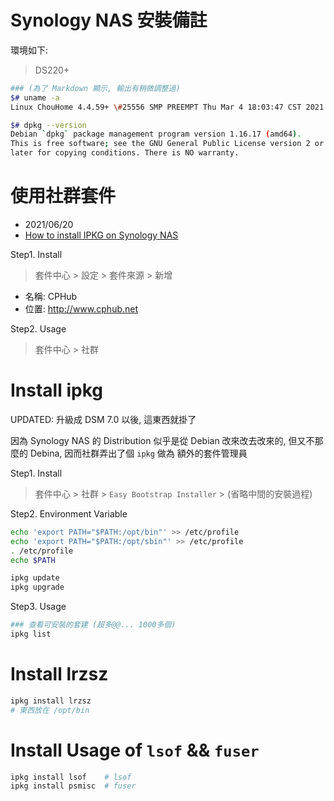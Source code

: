 
# Synology NAS 安裝備註

環境如下:

> DS220+

```bash
### (為了 Markdown 顯示, 輸出有稍微調整過)
$# uname -a
Linux ChouHome 4.4.59+ \#25556 SMP PREEMPT Thu Mar 4 18:03:47 CST 2021 x86_64 GNU/Linux synology_geminilake_220+

$# dpkg --version
Debian `dpkg` package management program version 1.16.17 (amd64).
This is free software; see the GNU General Public License version 2 or
later for copying conditions. There is NO warranty.
```


# 使用社群套件

- 2021/06/20
- [How to install IPKG on Synology NAS](https://community.synology.com/enu/forum/1/post/127148)

Step1. Install

> 套件中心 > 設定 > 套件來源 > 新增

- 名稱: CPHub
- 位置: http://www.cphub.net

Step2. Usage

> 套件中心 > 社群


# Install ipkg

UPDATED: 升級成 DSM 7.0 以後, 這東西就掛了

因為 Synology NAS 的 Distribution 似乎是從 Debian 改來改去改來的, 但又不那麼的 Debina, 因而社群弄出了個 `ipkg` 做為 額外的套件管理員

Step1. Install

> 套件中心 > 社群 > `Easy Bootstrap Installer` > (省略中間的安裝過程)

Step2. Environment Variable

```bash
echo 'export PATH="$PATH:/opt/bin"' >> /etc/profile
echo 'export PATH="$PATH:/opt/sbin"' >> /etc/profile
. /etc/profile
echo $PATH

ipkg update
ipkg upgrade
```

Step3. Usage

```bash
### 查看可安裝的套建 (超多@@... 1000多個)
ipkg list
```


# Install lrzsz

```bash
ipkg install lrzsz
# 東西放在 /opt/bin
```


# Install Usage of `lsof` && `fuser`

```bash
ipkg install lsof    # lsof
ipkg install psmisc  # fuser
```